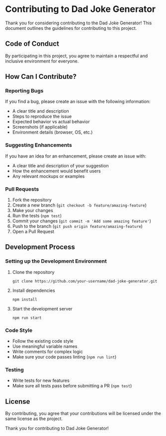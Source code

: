 # Contributing to Dad Joke Generator

Thank you for considering contributing to the Dad Joke Generator! This document outlines the guidelines for contributing to this project.

## Code of Conduct

By participating in this project, you agree to maintain a respectful and inclusive environment for everyone.

## How Can I Contribute?

### Reporting Bugs

If you find a bug, please create an issue with the following information:
- A clear title and description
- Steps to reproduce the issue
- Expected behavior vs actual behavior
- Screenshots (if applicable)
- Environment details (browser, OS, etc.)

### Suggesting Enhancements

If you have an idea for an enhancement, please create an issue with:
- A clear title and description of your suggestion
- How the enhancement would benefit users
- Any relevant mockups or examples

### Pull Requests

1. Fork the repository
2. Create a new branch (`git checkout -b feature/amazing-feature`)
3. Make your changes
4. Run the tests (`npm test`)
5. Commit your changes (`git commit -m 'Add some amazing feature'`)
6. Push to the branch (`git push origin feature/amazing-feature`)
7. Open a Pull Request

## Development Process

### Setting up the Development Environment

1. Clone the repository
   ```
   git clone https://github.com/your-username/dad-joke-generator.git
   ```
2. Install dependencies
   ```
   npm install
   ```
3. Start the development server
   ```
   npm run start
   ```

### Code Style

- Follow the existing code style
- Use meaningful variable names
- Write comments for complex logic
- Make sure your code passes linting (`npm run lint`)

### Testing

- Write tests for new features
- Make sure all tests pass before submitting a PR (`npm test`)

## License

By contributing, you agree that your contributions will be licensed under the same license as the project.

Thank you for contributing to Dad Joke Generator! 
